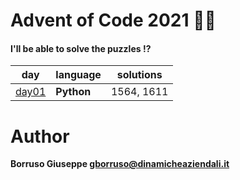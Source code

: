 # Advent of Code 2021 🎅🏻

#### I'll be able to solve the puzzles !?

| day             | language   | solutions  |
|-----------------|------------|------------|
| [day01](day01/) | **Python** | 1564, 1611 |

Author
=======

**Borruso Giuseppe <gborruso@dinamicheaziendali.it>**
